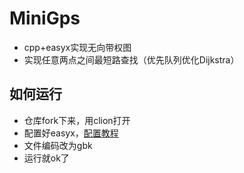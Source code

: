 # MiniGps

- cpp+easyx实现无向带权图
- 实现任意两点之间最短路查找（优先队列优化Dijkstra）

## 如何运行

- 仓库fork下来，用clion打开
- 配置好easyx，[配置教程](https://codebus.cn/bestans/easyx-for-mingw)
- 文件编码改为gbk
- 运行就ok了